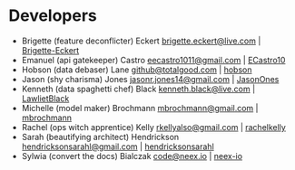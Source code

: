 # Developers

* Brigette (feature deconflicter) Eckert <brigette.eckert@live.com> | [Brigette-Eckert](https://github.com/Brigette-Eckert)
* Emanuel (api gatekeeper) Castro <eecastro1011@gmail.com> | [ECastro10](https://github.com/ECastro10)
* Hobson (data debaser) Lane <github@totalgood.com>  | [hobson](https://github.com/hobson)
* Jason (shy charisma) Jones  <jasonr.jones14@gmail.com> | [JasonOnes](https://github.com/JasonOnes)
* Kenneth (data spaghetti chef) Black <kenneth.black@live.com> | [LawlietBlack](https://github.com/LawlietBlack)
* Michelle (model maker) Brochmann <mbrochmann@gmail.com> | [mbrochmann](https://github.com/mbrochmann)
* Rachel (ops witch apprentice) Kelly <rkellyalso@gmail.com> | [rachelkelly](https://github.com/rachelkelly)
* Sarah (beautifying architect) Hendrickson <hendricksonsarahl@gmail.com> | [hendricksonsarahl](https://github.com/hendricksonsarahl)
* Sylwia (convert the docs) Bialczak <code@neex.io> | [neex-io](https://github.com/neex-io)